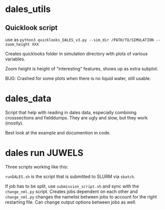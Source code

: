 # dales_utils


## Quicklook script

use as `python3 quicklooks_DALES_v3.py --sim_dir /PATH/TO/SIMULATION --zoom_height XXX`

Creates quicklooks folder in simulation directory with plots of various variables.

Zoom height is height of "interesting" features, shows up as extra subplot.

BUG: Crashed for some plots when there is no liquid water, still usable.


# dales_data

Script that help with reading in dales data, especially combining crosssections and fielddumps. They are ugly and slow, but they work (mostly).

Best look at the example and documention in code.


# dales run JUWELS

Three scripts working like this:

`runDALES.sh` is the script that is submitted to SLURM via `sbatch`.

If job has to be split, use `submission_script.sh` and sync with the `change_nml.py` script.
Creates jobs dependent on each other and `change_nml.py` changes the namelist between jobs to account for the right restarting file. Can change output options between jobs as well.
